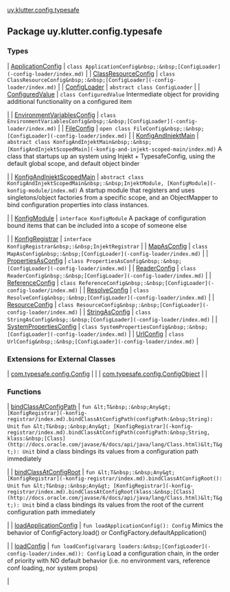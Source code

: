 [uy.klutter.config.typesafe](.)


## Package uy.klutter.config.typesafe


### Types


| [ApplicationConfig](-application-config/index.md) | `class ApplicationConfig&nbsp;:&nbsp;[ConfigLoader](-config-loader/index.md)` |
| [ClassResourceConfig](-class-resource-config/index.md) | `class ClassResourceConfig&nbsp;:&nbsp;[ConfigLoader](-config-loader/index.md)` |
| [ConfigLoader](-config-loader/index.md) | `abstract class ConfigLoader` |
| [ConfiguredValue](-configured-value/index.md) | `class ConfiguredValue`
Intermediate object for providing additional functionality on a configured item

 |
| [EnvironmentVariablesConfig](-environment-variables-config/index.md) | `class EnvironmentVariablesConfig&nbsp;:&nbsp;[ConfigLoader](-config-loader/index.md)` |
| [FileConfig](-file-config/index.md) | `open class FileConfig&nbsp;:&nbsp;[ConfigLoader](-config-loader/index.md)` |
| [KonfigAndInjektMain](-konfig-and-injekt-main/index.md) | `abstract class KonfigAndInjektMain&nbsp;:&nbsp;[KonfigAndInjektScopedMain](-konfig-and-injekt-scoped-main/index.md)`
A class that startups up an system using Injekt + TypesafeConfig, using the default global scope, and default object binder

 |
| [KonfigAndInjektScopedMain](-konfig-and-injekt-scoped-main/index.md) | `abstract class KonfigAndInjektScopedMain&nbsp;:&nbsp;InjektModule, [KonfigModule](-konfig-module/index.md)`
A startup module that registers and uses singletons/object factories from a specific scope,
and an ObjectMapper to bind configuration properties into class instances.

 |
| [KonfigModule](-konfig-module/index.md) | `interface KonfigModule`
A package of configuration bound items that can be included into a scope of someone else

 |
| [KonfigRegistrar](-konfig-registrar/index.md) | `interface KonfigRegistrar&nbsp;:&nbsp;InjektRegistrar` |
| [MapAsConfig](-map-as-config/index.md) | `class MapAsConfig&nbsp;:&nbsp;[ConfigLoader](-config-loader/index.md)` |
| [PropertiesAsConfig](-properties-as-config/index.md) | `class PropertiesAsConfig&nbsp;:&nbsp;[ConfigLoader](-config-loader/index.md)` |
| [ReaderConfig](-reader-config/index.md) | `class ReaderConfig&nbsp;:&nbsp;[ConfigLoader](-config-loader/index.md)` |
| [ReferenceConfig](-reference-config/index.md) | `class ReferenceConfig&nbsp;:&nbsp;[ConfigLoader](-config-loader/index.md)` |
| [ResolveConfig](-resolve-config/index.md) | `class ResolveConfig&nbsp;:&nbsp;[ConfigLoader](-config-loader/index.md)` |
| [ResourceConfig](-resource-config/index.md) | `class ResourceConfig&nbsp;:&nbsp;[ConfigLoader](-config-loader/index.md)` |
| [StringAsConfig](-string-as-config/index.md) | `class StringAsConfig&nbsp;:&nbsp;[ConfigLoader](-config-loader/index.md)` |
| [SystemPropertiesConfig](-system-properties-config/index.md) | `class SystemPropertiesConfig&nbsp;:&nbsp;[ConfigLoader](-config-loader/index.md)` |
| [UrlConfig](-url-config/index.md) | `class UrlConfig&nbsp;:&nbsp;[ConfigLoader](-config-loader/index.md)` |


### Extensions for External Classes


| [com.typesafe.config.Config](com.typesafe.config.-config/index.md) |  |
| [com.typesafe.config.ConfigObject](com.typesafe.config.-config-object/index.md) |  |


### Functions


| [bindClassAtConfigPath](bind-class-at-config-path.md) | `fun &lt;T&nbsp;:&nbsp;Any&gt; [KonfigRegistrar](-konfig-registrar/index.md).bindClassAtConfigPath(configPath:&nbsp;String): Unit`
`fun &lt;T&nbsp;:&nbsp;Any&gt; [KonfigRegistrar](-konfig-registrar/index.md).bindClassAtConfigPath(configPath:&nbsp;String, klass:&nbsp;[Class](http://docs.oracle.com/javase/6/docs/api/java/lang/Class.html)&lt;T&gt;): Unit`
bind a class bindings its values from a configuration path immediately

 |
| [bindClassAtConfigRoot](bind-class-at-config-root.md) | `fun &lt;T&nbsp;:&nbsp;Any&gt; [KonfigRegistrar](-konfig-registrar/index.md).bindClassAtConfigRoot(): Unit`
`fun &lt;T&nbsp;:&nbsp;Any&gt; [KonfigRegistrar](-konfig-registrar/index.md).bindClassAtConfigRoot(klass:&nbsp;[Class](http://docs.oracle.com/javase/6/docs/api/java/lang/Class.html)&lt;T&gt;): Unit`
bind a class bindings its values from the root of the current configuration path immediately

 |
| [loadApplicationConfig](load-application-config.md) | `fun loadApplicationConfig(): Config`
Mimics the behavior of ConfigFactory.load() or ConfigFactory.defaultApplication()

 |
| [loadConfig](load-config.md) | `fun loadConfig(vararg loaders:&nbsp;[ConfigLoader](-config-loader/index.md)): Config`
Load a configuration chain, in the order of priority with NO default behavior (i.e. no environment vars, reference conf loading, nor system props)

 |

